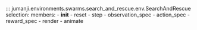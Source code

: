 ::: jumanji.environments.swarms.search_and_rescue.env.SearchAndRescue
    selection:
      members:
        - __init__
        - reset
        - step
        - observation_spec
        - action_spec
        - reward_spec
        - render
        - animate
